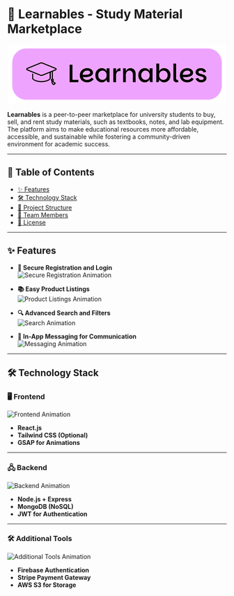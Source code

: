 # 🌟 Learnables - Study Material Marketplace

![Learnables Logo](https://github.com/layanyashoda/learnables/blob/3fe2e7d3fa9f83a90e2d2bdff355a79b7e49e81d/Learnables%20Resources/Learnables%20Mini%20Banner.png)

**Learnables** is a peer-to-peer marketplace for university students to buy, sell, and rent study materials, such as textbooks, notes, and lab equipment. The platform aims to make educational resources more affordable, accessible, and sustainable while fostering a community-driven environment for academic success.

---

## 🌈 Table of Contents
- [✨ Features](#-features)
- [🛠 Technology Stack](#-technology-stack)
- [📁 Project Structure](#-project-structure)
- [🤝 Team Members](#-team-members)
- [📜 License](#-license)

---

## ✨ Features

- **🔐 Secure Registration and Login**  
  ![Secure Registration Animation](https://i.imgur.com/Hyz7JB3.gif) 

- **📚 Easy Product Listings**  
  ![Product Listings Animation](https://i.imgur.com/cCcLXYp.gif)
  
- **🔍 Advanced Search and Filters**  
  ![Search Animation](https://i.imgur.com/iNNGtM5.gif)

- **💬 In-App Messaging for Communication**  
  ![Messaging Animation](https://i.imgur.com/kls3rjU.gif)

---

## 🛠 Technology Stack

### 🖥️ Frontend  
![Frontend Animation](https://i.imgur.com/sr8tU6S.gif)

- **React.js**
- **Tailwind CSS (Optional)**
- **GSAP for Animations**

---

### 🖧 Backend  
![Backend Animation](https://i.imgur.com/ddAtm1Y.gif) 
- **Node.js + Express**
- **MongoDB (NoSQL)**
- **JWT for Authentication**

---

### 🛠 Additional Tools  
![Additional Tools Animation](https://i.imgur.com/tck6dit.gif) 

- **Firebase Authentication**
- **Stripe Payment Gateway**
- **AWS S3 for Storage**
